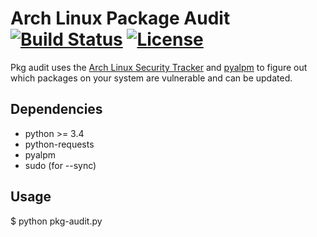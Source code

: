 # Arch Linux Package Audit [![Build Status](https://travis-ci.org/jelly/pkg-audit.svg?branch=master)](https://travis-ci.org/jelly/pkg-audit) [![License](https://img.shields.io/github/license/jelly/pkg-audit.svg)](https://github.com/jelly/pkg-audit/blob/master/LICENSE.txt)

Pkg audit uses the [Arch Linux Security Tracker](https://github.com/anthraxx/arch-security-tracker)
and [pyalpm](https://git.archlinux.org/users/remy/pyalpm.git/) to figure out which packages on your system are vulnerable and can be updated.

## Dependencies

* python >= 3.4
* python-requests
* pyalpm
* sudo (for --sync)

## Usage

$ python pkg-audit.py
